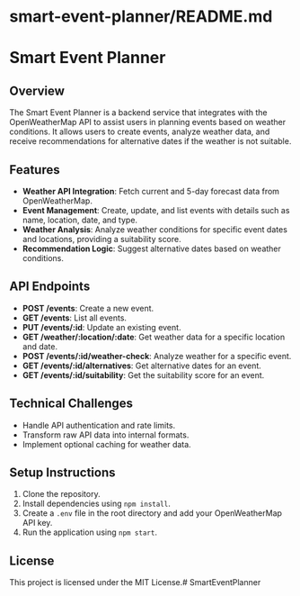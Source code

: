 # smart-event-planner/README.md

# Smart Event Planner

## Overview
The Smart Event Planner is a backend service that integrates with the OpenWeatherMap API to assist users in planning events based on weather conditions. It allows users to create events, analyze weather data, and receive recommendations for alternative dates if the weather is not suitable.

## Features
- **Weather API Integration**: Fetch current and 5-day forecast data from OpenWeatherMap.
- **Event Management**: Create, update, and list events with details such as name, location, date, and type.
- **Weather Analysis**: Analyze weather conditions for specific event dates and locations, providing a suitability score.
- **Recommendation Logic**: Suggest alternative dates based on weather conditions.

## API Endpoints
- **POST /events**: Create a new event.
- **GET /events**: List all events.
- **PUT /events/:id**: Update an existing event.
- **GET /weather/:location/:date**: Get weather data for a specific location and date.
- **POST /events/:id/weather-check**: Analyze weather for a specific event.
- **GET /events/:id/alternatives**: Get alternative dates for an event.
- **GET /events/:id/suitability**: Get the suitability score for an event.

## Technical Challenges
- Handle API authentication and rate limits.
- Transform raw API data into internal formats.
- Implement optional caching for weather data.

## Setup Instructions
1. Clone the repository.
2. Install dependencies using `npm install`.
3. Create a `.env` file in the root directory and add your OpenWeatherMap API key.
4. Run the application using `npm start`.

## License
This project is licensed under the MIT License.# SmartEventPlanner
